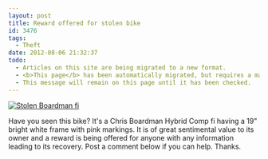 ```yaml
---
layout: post
title: Reward offered for stolen bike
id: 3476
tags:
  - Theft
date: 2012-08-06 21:32:37
todo:
  - Articles on this site are being migrated to a new format.
  - <b>This page</b> has been automatically migrated, but requires a manual check-&amp;-tune to ensure the format and links all work as expected.
  - This message will remain on this page until it has been checked.
---
```


[![Stolen Boardman fi](http://www.pompeybug.co.uk/wp-content/uploads/2012/08/Stolen-Boardman-fi.jpg "Stolen Boardman fi")](http://www.pompeybug.co.uk/wp-content/uploads/2012/08/Stolen-Boardman-fi.jpg)

Have you seen this bike? It's a Chris Boardman Hybrid Comp fi having a 19" bright white frame with pink markings. It is of great sentimental value to its owner and a reward is being offered for anyone with any information leading to its recovery. Post a comment below if you can help. Thanks.